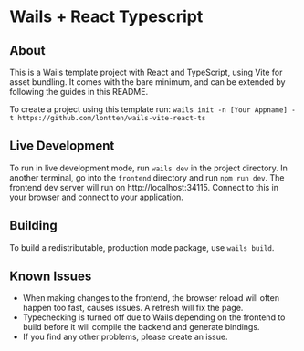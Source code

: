 # Wails + React Typescript

## About

This is a Wails template project with React and TypeScript, using Vite for
asset bundling. It comes with the bare minimum, and can be extended by following
the guides in this README. 

To create a project using this template run:
`wails init -n [Your Appname] -t https://github.com/lontten/wails-vite-react-ts`

## Live Development

To run in live development mode, run `wails dev` in the project directory. In another terminal, go into the `frontend`
directory and run `npm run dev`. The frontend dev server will run on http://localhost:34115. Connect to this in your
browser and connect to your application.




## Building

To build a redistributable, production mode package, use `wails build`.

## Known Issues

- When making changes to the frontend, the browser reload will often happen too fast, causes issues. A refresh will fix the page.
- Typechecking is turned off due to Wails depending on the frontend to build before it will compile the backend and generate bindings.
- If you find any other problems, please create an issue.

